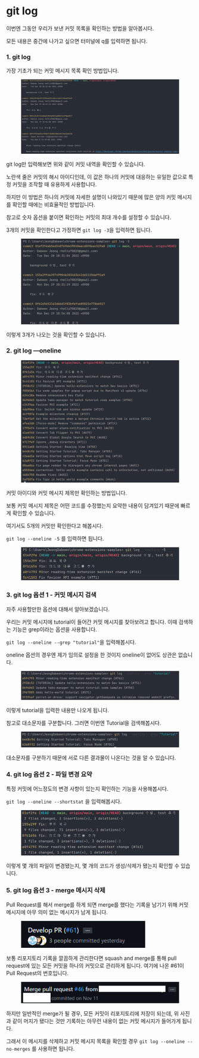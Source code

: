# git log

이번엔 그동안 우리가 보낸 커밋 목록을 확인하는 방법을 알아봅시다.

모든 내용은 중간에 나가고 싶으면 터미널에 q를 입력하면 됩니다.

### 1. git log

가장 기초가 되는 커밋 메시지 목록 확인 방법입니다.

<figure><img src="../.gitbook/assets/image (8).png" alt=""><figcaption></figcaption></figure>

git log만 입력해보면 위와 같이 커밋 내역을 확인할 수 있습니다.

노란색 줄은 커밋의 해시 아이디인데, 이 값은 하나의 커밋에 대응하는 유일한 값으로 특정 커밋을 조작할 때 유용하게 사용합니다.

하지만 이 방법은 하나의 커밋에 자세한 설명이 나와있기 때문에 많은 양의 커밋 메시지를 확인할 때에는 비효율적인 방법입니다.

참고로 숫자 옵션을 붙이면 확인하는 커밋의 최대 개수를 설정할 수 있습니다.

3개의 커밋을 확인한다고 가정하면 `git log -3`을 입력하면 됩니다.

<figure><img src="../.gitbook/assets/image (4).png" alt=""><figcaption></figcaption></figure>

이렇게 3개가 나오는 것을 확인할 수 있습니다.





### 2. git log —oneline

<figure><img src="../.gitbook/assets/image (2) (1) (2).png" alt=""><figcaption></figcaption></figure>

커밋 아이디와 커밋 메시지 제목만 확인하는 방법입니다.

보통 커밋 메시지 제목은 어떤 코드를 수정했는지 요약한 내용이 담겨있기 때문에 빠르게 확인할 수 있습니다.

여기서도 5개의 커밋만 확인한다고 해봅시다.

`git log --oneline -5` 를 입력하면 됩니다.

<figure><img src="../.gitbook/assets/image (10).png" alt=""><figcaption></figcaption></figure>





### 3. git log 옵션 1 - 커밋 메시지 검색

자주 사용할만한 옵션에 대해서 알아보겠습니다.

우리는 커밋 메시지에 tutorial이 들어간 커밋 메시지를 찾아보려고 합니다. 이때 검색하는 기능은 grep이라는 옵션을 사용합니다.

`git log --oneline --grep "tutorial"`을 입력해봅시다.

oneline 옵션의 경우엔 제가 임의로 설정을 한 것이지 oneline이 없어도 상관은 없습니다.

<figure><img src="../.gitbook/assets/image (6).png" alt=""><figcaption></figcaption></figure>

이렇게 tutorial을 입력한 내용만 나오게 됩니다.

참고로 대소문자를 구분합니다. 그러면 이번엔 Tutorial을 검색해봅시다.

<figure><img src="../.gitbook/assets/image (7) (2).png" alt=""><figcaption></figcaption></figure>

대소문자를 구분하기 때문에 서로 다른 결과물이 나온다는 것을 알 수 있습니다.





### 4. git log 옵션 2 - 파일 변경 요약

특정 커밋에 어느정도의 변경 사항이 있는지 확인하는 기능을 사용해봅시다.

`git log --oneline --shortstat` 을 입력해봅시다.

<figure><img src="../.gitbook/assets/image (1) (3).png" alt=""><figcaption></figcaption></figure>

이렇게 몇 개의 파일이 변경됐는지, 몇 개의 코드가 생성/삭제가 됐는지 확인할 수 있습니다.





### 5. git log 옵션 3 - merge 메시지 삭제

Pull Request를 해서 merge를 하게 되면 merge를 했다는 기록을 남기기 위해 커밋 메시지에 아무 의미 없는 메시지가 남게 됩니다.

<figure><img src="../.gitbook/assets/image (1) (1).png" alt=""><figcaption></figcaption></figure>

보통 리포지토리 기록을 깔끔하게 관리한다면 squash and merge를 통해 pull request에 있는 모든 커밋을 하나의 커밋으로 관리하게 됩니다. 여기에 나온 #61이 Pull Request의 번호입니다.

<figure><img src="../.gitbook/assets/image (11).png" alt=""><figcaption></figcaption></figure>

하지만 일반적인 merge가 될 경우, 모든 커밋이 리포지토리에 저장이 되는데, 위 사진과 같이 머지가 됐다는 것만 기록하는 아무런 내용이 없는 커밋 메시지가 들어가게 됩니다.

그래서 이 메시지를 삭제하고 커밋 메시지 목록을 확인할 경우 `git log --oneline --no-merges` 를 사용하면 됩니다.
